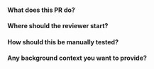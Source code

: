 #### What does this PR do?

#### Where should the reviewer start?

#### How should this be manually tested?

#### Any background context you want to provide?
